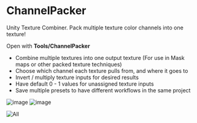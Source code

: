 # ChannelPacker
Unity Texture Combiner. Pack multiple texture color channels into one texture!

Open with **Tools/ChannelPacker**

- Combine multiple textures into one output texture (For use in Mask maps or other packed texture techniques)
- Choose which channel each texture pulls from, and where it goes to
- Invert / multiply texture inputs for desired results
- Have default 0 - 1 values for unassigned texture inputs
- Save multiple presets to have different workflows in the same project

![image](https://github.com/camobiwon/ChannelPacker/assets/30759426/a8347dae-1b64-4bb1-8049-3e608bb4200b)
![image](https://github.com/camobiwon/ChannelPacker/assets/30759426/7ba13073-1570-49ef-b1d5-5ea3b63cdf5e)

![All](https://github.com/camobiwon/ChannelPacker/assets/30759426/598f2ec7-9f20-4430-9742-eae82359be97)
